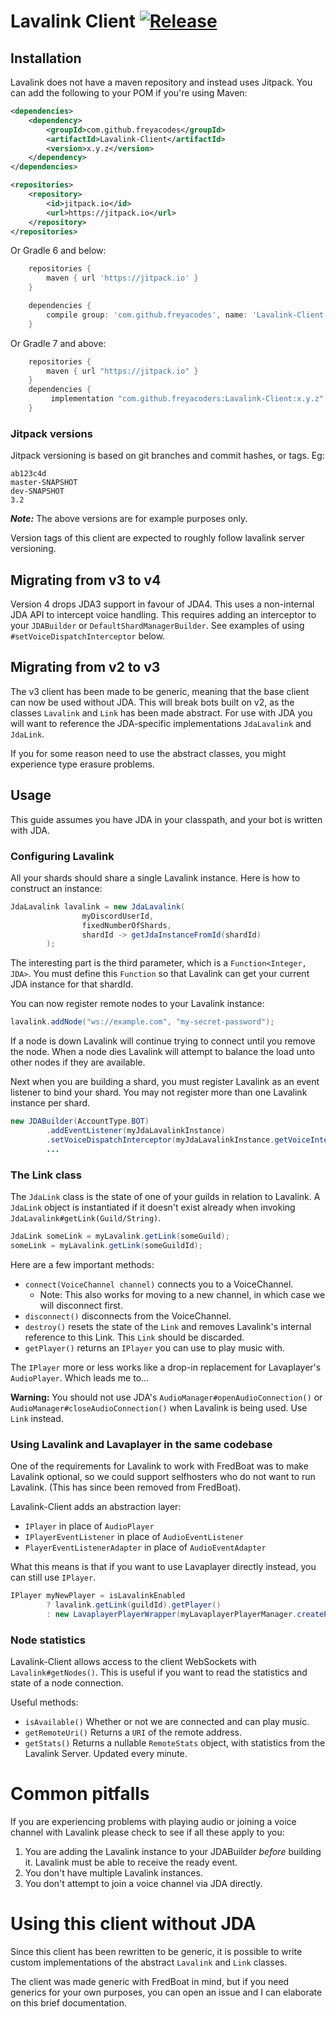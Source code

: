 # Lavalink Client [![Release](https://img.shields.io/github/tag/freyacodes/Lavalink-Client.svg)](https://jitpack.io/#freyacodes/Lavalink-Client)

## Installation
Lavalink does not have a maven repository and instead uses Jitpack.
You can add the following to your POM if you're using Maven:
```xml
<dependencies>
    <dependency>
        <groupId>com.github.freyacodes</groupId>
        <artifactId>Lavalink-Client</artifactId>
        <version>x.y.z</version>
    </dependency>
</dependencies>
```

```xml
<repositories>
    <repository>
        <id>jitpack.io</id>
        <url>https://jitpack.io</url>
    </repository>
</repositories>
```

Or Gradle 6 and below:

```groovy
    repositories {
        maven { url 'https://jitpack.io' }
    }

    dependencies {
        compile group: 'com.github.freyacodes', name: 'Lavalink-Client', version: 'x.y.z'
    }
```

Or Gradle 7 and above:
```groovy
    repositories {
        maven { url "https://jitpack.io" }
    }
    dependencies {
         implementation "com.github.freyacoders:Lavalink-Client:x.y.z"
    }
```

### Jitpack versions
Jitpack versioning is based on git branches and commit hashes, or tags. Eg:

```
ab123c4d
master-SNAPSHOT
dev-SNAPSHOT
3.2
```

***Note:*** The above versions are for example purposes only.

Version tags of this client are expected to roughly follow lavalink server versioning.

## Migrating from v3 to v4
Version 4 drops JDA3 support in favour of JDA4. This uses a non-internal JDA API to intercept voice handling. This requires adding an interceptor to your `JDABuilder` or `DefaultShardManagerBuilder`. See examples of using `#setVoiceDispatchInterceptor` below.

## Migrating from v2 to v3
The v3 client has been made to be generic, meaning that the base client can now be used without JDA.
This will break bots built on v2, as the classes `Lavalink` and `Link` has been made abstract.
For use with JDA you will want to reference the JDA-specific implementations `JdaLavalink` and `JdaLink`.

If you for some reason need to use the abstract classes, you might experience type erasure problems.

## Usage
This guide assumes you have JDA in your classpath, and your bot is written with JDA.

### Configuring Lavalink
All your shards should share a single Lavalink instance. Here is how to construct an instance:

```java
JdaLavalink lavalink = new JdaLavalink(
                myDiscordUserId,
                fixedNumberOfShards,
                shardId -> getJdaInstanceFromId(shardId)
        );
```

The interesting part is the third parameter, which is a `Function<Integer, JDA>`.
You must define this `Function` so that Lavalink can get your current JDA instance for that shardId.

You can now register remote nodes to your Lavalink instance:
```java
lavalink.addNode("ws://example.com", "my-secret-password");
```

If a node is down Lavalink will continue trying to connect until you remove the node.
When a node dies Lavalink will attempt to balance the load unto other nodes if they are available.

Next when you are building a shard, you must register Lavalink as an event listener to bind your shard.
You may not register more than one Lavalink instance per shard.

```java
new JDABuilder(AccountType.BOT)
        .addEventListener(myJdaLavalinkInstance)
        .setVoiceDispatchInterceptor(myJdaLavalinkInstance.getVoiceInterceptor())
        ...
```

### The Link class
The `JdaLink` class is the state of one of your guilds in relation to Lavalink.
A `JdaLink` object is instantiated if it doesn't exist already when invoking `JdaLavalink#getLink(Guild/String)`.

```java
JdaLink someLink = myLavalink.getLink(someGuild);
someLink = myLavalink.getLink(someGuildId);
```

Here are a few important methods:
* `connect(VoiceChannel channel)` connects you to a VoiceChannel.
  * Note: This also works for moving to a new channel, in which case we will disconnect first.
* `disconnect()` disconnects from the VoiceChannel.
* `destroy()` resets the state of the `Link` and removes Lavalink's internal reference to this Link. This `Link` should be discarded.
* `getPlayer()` returns an `IPlayer` you can use to play music with.

The `IPlayer` more or less works like a drop-in replacement for Lavaplayer's `AudioPlayer`. Which leads me to...

**Warning:** You should not use JDA's `AudioManager#openAudioConnection()` or `AudioManager#closeAudioConnection()` when Lavalink is being used. Use `Link` instead.

### Using Lavalink and Lavaplayer in the same codebase
One of the requirements for Lavalink to work with FredBoat was to make Lavalink optional, so we could support selfhosters who do not want to run Lavalink. (This has since been removed from FredBoat).

Lavalink-Client adds an abstraction layer:
* `IPlayer` in place of `AudioPlayer`
* `IPlayerEventListener` in place of `AudioEventListener`
* `PlayerEventListenerAdapter` in place of `AudioEventAdapter`

What this means is that if you want to use Lavaplayer directly instead, you can still use `IPlayer`.
```java
IPlayer myNewPlayer = isLavalinkEnabled
        ? lavalink.getLink(guildId).getPlayer()
        : new LavaplayerPlayerWrapper(myLavaplayerPlayerManager.createPlayer());
```

### Node statistics
Lavalink-Client allows access to the client WebSockets with `Lavalink#getNodes()`.
This is useful if you want to read the statistics and state of a node connection.

Useful methods:
* `isAvailable()` Whether or not we are connected and can play music.
* `getRemoteUri()` Returns a `URI` of the remote address.
* `getStats()` Returns a nullable `RemoteStats` object, with statistics from the Lavalink Server. Updated every minute.

# Common pitfalls
If you are experiencing problems with playing audio or joining a voice channel with Lavalink please check to see if all these apply to you:

1. You are adding the Lavalink instance to your JDABuilder *before* building it. Lavalink must be able to receive the ready event.
2. You don't have multiple Lavalink instances.
3. You don't attempt to join a voice channel via JDA directly.

# Using this client without JDA
Since this client has been rewritten to be generic, it is possible to write custom implementations of the abstract 
`Lavalink` and `Link` classes. 

The client was made generic with FredBoat in mind, but if you need generics for your own purposes, you can open an issue 
and I can elaborate on this brief documentation.
